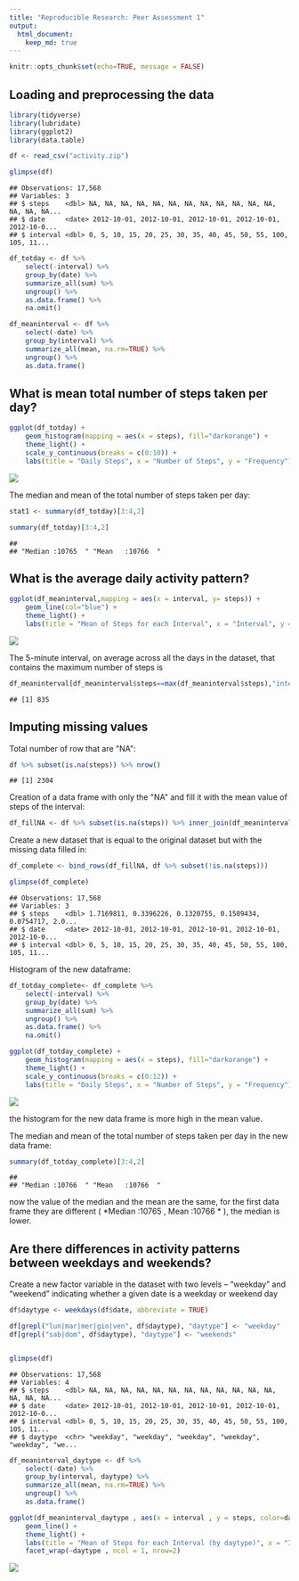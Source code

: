 ```yaml
---
title: "Reproducible Research: Peer Assessment 1"
output: 
  html_document:
    keep_md: true
---
```





```r
knitr::opts_chunk$set(echo=TRUE, message = FALSE)
```


## Loading and preprocessing the data


```r
library(tidyverse)
library(lubridate)
library(ggplot2)
library(data.table)

df <- read_csv("activity.zip")

glimpse(df)
```

```
## Observations: 17,568
## Variables: 3
## $ steps    <dbl> NA, NA, NA, NA, NA, NA, NA, NA, NA, NA, NA, NA, NA, NA, NA...
## $ date     <date> 2012-10-01, 2012-10-01, 2012-10-01, 2012-10-01, 2012-10-0...
## $ interval <dbl> 0, 5, 10, 15, 20, 25, 30, 35, 40, 45, 50, 55, 100, 105, 11...
```

```r
df_totday <- df %>% 
    select(-interval) %>% 
    group_by(date) %>% 
    summarize_all(sum) %>% 
    ungroup() %>% 
    as.data.frame() %>% 
    na.omit()

df_meaninterval <- df %>% 
    select(-date) %>% 
    group_by(interval) %>% 
    summarize_all(mean, na.rm=TRUE) %>% 
    ungroup() %>% 
    as.data.frame()
```

## What is mean total number of steps taken per day?


```r
ggplot(df_totday) + 
    geom_histogram(mapping = aes(x = steps), fill="darkorange") +
    theme_light() + 
    scale_y_continuous(breaks = c(0:10)) + 
    labs(title = "Daily Steps", x = "Number of Steps", y = "Frequency")
```

![](PA1_template_files/figure-html/unnamed-chunk-3-1.png)<!-- -->

The median and mean of the total number of steps taken per day:


```r
stat1 <- summary(df_totday)[3:4,2]

summary(df_totday)[3:4,2]
```

```
##                                     
## "Median :10765  " "Mean   :10766  "
```

## What is the average daily activity pattern?


```r
ggplot(df_meaninterval,mapping = aes(x = interval, y= steps)) +
    geom_line(col="blue") +
    theme_light() + 
    labs(title = "Mean of Steps for each Interval", x = "Interval", y = "Mean of Steps")
```

![](PA1_template_files/figure-html/unnamed-chunk-5-1.png)<!-- -->

The 5-minute interval, on average across all the days in the dataset, that contains the maximum number of steps is


```r
df_meaninterval[df_meaninterval$steps==max(df_meaninterval$steps),"interval"]
```

```
## [1] 835
```

## Imputing missing values

Total number of row that are "NA":

```r
df %>% subset(is.na(steps)) %>% nrow()
```

```
## [1] 2304
```

Creation of a data frame with only the "NA" and fill it with the mean value of steps of the interval: 

```r
df_fillNA <- df %>% subset(is.na(steps)) %>% inner_join(df_meaninterval, by=c("interval"="interval")) %>% select(steps=steps.y, date, interval)
```

Create a new dataset that is equal to the original dataset but with the missing data filled in:


```r
df_complete <- bind_rows(df_fillNA, df %>% subset(!is.na(steps)))

glimpse(df_complete)
```

```
## Observations: 17,568
## Variables: 3
## $ steps    <dbl> 1.7169811, 0.3396226, 0.1320755, 0.1509434, 0.0754717, 2.0...
## $ date     <date> 2012-10-01, 2012-10-01, 2012-10-01, 2012-10-01, 2012-10-0...
## $ interval <dbl> 0, 5, 10, 15, 20, 25, 30, 35, 40, 45, 50, 55, 100, 105, 11...
```
Histogram of the new dataframe:

```r
df_totday_complete<- df_complete %>% 
    select(-interval) %>% 
    group_by(date) %>% 
    summarize_all(sum) %>% 
    ungroup() %>% 
    as.data.frame() %>% 
    na.omit() 

ggplot(df_totday_complete) + 
    geom_histogram(mapping = aes(x = steps), fill="darkorange") +
    theme_light() + 
    scale_y_continuous(breaks = c(0:12)) + 
    labs(title = "Daily Steps", x = "Number of Steps", y = "Frequency")
```

![](PA1_template_files/figure-html/unnamed-chunk-10-1.png)<!-- -->

the histogram for the new data frame is more high in the mean value.

The median and mean of the total number of steps taken per day in the new data frame:


```r
summary(df_totday_complete)[3:4,2]
```

```
##                                     
## "Median :10766  " "Mean   :10766  "
```

now the value of the median and the mean are the same, for the first data frame they are different ( *Median :10765  , Mean   :10766  * ), the median is lower.

## Are there differences in activity patterns between weekdays and weekends?

Create a new factor variable in the dataset with two levels – “weekday” and “weekend” indicating whether a given date is a weekday or weekend day

```r
df$daytype <- weekdays(df$date, abbreviate = TRUE)

df[grepl("lun|mar|mer|gio|ven", df$daytype), "daytype"] <- "weekday"
df[grepl("sab|dom", df$daytype), "daytype"] <- "weekends"


glimpse(df)
```

```
## Observations: 17,568
## Variables: 4
## $ steps    <dbl> NA, NA, NA, NA, NA, NA, NA, NA, NA, NA, NA, NA, NA, NA, NA...
## $ date     <date> 2012-10-01, 2012-10-01, 2012-10-01, 2012-10-01, 2012-10-0...
## $ interval <dbl> 0, 5, 10, 15, 20, 25, 30, 35, 40, 45, 50, 55, 100, 105, 11...
## $ daytype  <chr> "weekday", "weekday", "weekday", "weekday", "weekday", "we...
```



```r
df_meaninterval_daytype <- df %>% 
    select(-date) %>% 
    group_by(interval, daytype) %>% 
    summarize_all(mean, na.rm=TRUE) %>% 
    ungroup() %>% 
    as.data.frame()

ggplot(df_meaninterval_daytype , aes(x = interval , y = steps, color=daytype)) +
    geom_line() +
    theme_light() + 
    labs(title = "Mean of Steps for each Interval (by daytype)", x = "Interval", y = "Mean of Steps") +
    facet_wrap(~daytype , ncol = 1, nrow=2)
```

![](PA1_template_files/figure-html/unnamed-chunk-13-1.png)<!-- -->
